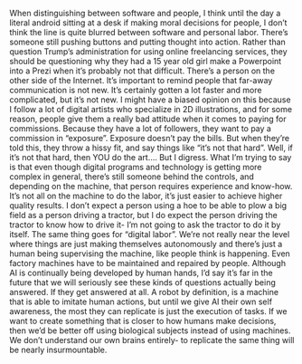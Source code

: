 When distinguishing between software and people, I think until the day a literal android sitting at a desk if making moral decisions for people, I don’t think the line is quite blurred between software and personal labor. There’s someone still pushing buttons and putting thought into action. Rather than question Trump’s administration for using online freelancing services, they should be questioning why they had a 15 year old girl make a Powerpoint into a Prezi when it’s probably not that difficult. There’s a person on the other side of the Internet. It’s important to remind people that far-away communication is not new. It’s certainly gotten a lot faster and more complicated, but it’s not new. 
I might have a biased opinion on this because I follow a lot of digital artists who specialize in 2D illustrations, and for some reason, people give them a really bad attitude when it comes to paying for commissions. Because they have a lot of followers, they want to pay a commission in “exposure”. Exposure doesn’t pay the bills. But when they’re told this, they throw a hissy fit, and say things like “it’s not that hard”. Well, if it’s not that hard, then YOU do the art…. But I digress.
 What I’m trying to say is that even though digital programs and technology is getting more complex in general, there’s still someone behind the controls, and depending on the machine, that person requires experience and know-how. It’s not all on the machine to do the labor, it’s just easier to achieve higher quality results. I don’t expect a person using a hoe to be able to plow a big field as a person driving a tractor, but I do expect the person driving the tractor to know how to drive it- I’m not going to ask the tractor to do it by itself. The same thing goes for “digital labor”. We’re not really near the level where things are just making themselves autonomously and there’s just a human being supervising the machine, like people think is happening. Even factory machines have to be maintained and repaired by people. 
Although AI is continually being developed by human hands, I’d say it’s far in the future that we will seriously see these kinds of questions actually being answered. If they get answered at all. A robot by definition, is a machine that is able to imitate human actions, but until we give AI their own self awareness, the most they can replicate is just the execution of tasks. If we want to create something that is closer to how humans make decisions, then we’d be better off using biological subjects instead of using machines. We don’t understand our own brains entirely- to replicate the same thing will be nearly insurmountable. 
